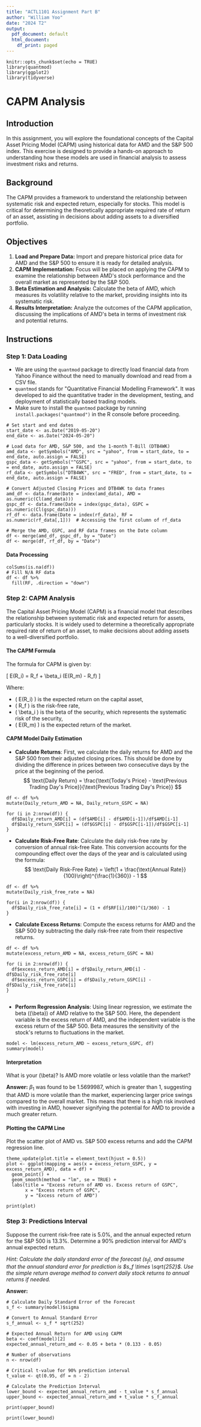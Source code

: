 ```yaml
---
title: "ACTL1101 Assignment Part B"
author: "William Yoo"
date: "2024 T2"
output:
  pdf_document: default
  html_document:
    df_print: paged
---
```


```{r setup, include=FALSE}
knitr::opts_chunk$set(echo = TRUE)
library(quantmod)
library(ggplot2)
library(tidyverse)
```

# CAPM Analysis

## Introduction

In this assignment, you will explore the foundational concepts of the Capital Asset Pricing Model (CAPM) using historical data for AMD and the S&P 500 index. This exercise is designed to provide a hands-on approach to understanding how these models are used in financial analysis to assess investment risks and returns.

## Background

The CAPM provides a framework to understand the relationship between systematic risk and expected return, especially for stocks. This model is critical for determining the theoretically appropriate required rate of return of an asset, assisting in decisions about adding assets to a diversified portfolio.

## Objectives

1. **Load and Prepare Data:** Import and prepare historical price data for AMD and the S&P 500 to ensure it is ready for detailed analysis.
2. **CAPM Implementation:** Focus will be placed on applying the CAPM to examine the relationship between AMD's stock performance and the overall market as represented by the S&P 500.
3. **Beta Estimation and Analysis:** Calculate the beta of AMD, which measures its volatility relative to the market, providing insights into its systematic risk.
4. **Results Interpretation:** Analyze the outcomes of the CAPM application, discussing the implications of AMD's beta in terms of investment risk and potential returns.

## Instructions

### Step 1: Data Loading

- We are using the `quantmod` package to directly load financial data from Yahoo Finance without the need to manually download and read from a CSV file.
- `quantmod` stands for "Quantitative Financial Modelling Framework". It was developed to aid the quantitative trader in the development, testing, and deployment of statistically based trading models.
- Make sure to install the `quantmod` package by running `install.packages("quantmod")` in the R console before proceeding.

```{r load-data}
# Set start and end dates
start_date <- as.Date("2019-05-20")
end_date <- as.Date("2024-05-20")

# Load data for AMD, S&P 500, and the 1-month T-Bill (DTB4WK)
amd_data <- getSymbols("AMD", src = "yahoo", from = start_date, to = end_date, auto.assign = FALSE)
gspc_data <- getSymbols("^GSPC", src = "yahoo", from = start_date, to = end_date, auto.assign = FALSE)
rf_data <- getSymbols("DTB4WK", src = "FRED", from = start_date, to = end_date, auto.assign = FALSE)

# Convert Adjusted Closing Prices and DTB4WK to data frames
amd_df <- data.frame(Date = index(amd_data), AMD = as.numeric(Cl(amd_data)))
gspc_df <- data.frame(Date = index(gspc_data), GSPC = as.numeric(Cl(gspc_data)))
rf_df <- data.frame(Date = index(rf_data), RF = as.numeric(rf_data[,1]))  # Accessing the first column of rf_data

# Merge the AMD, GSPC, and RF data frames on the Date column
df <- merge(amd_df, gspc_df, by = "Date")
df <- merge(df, rf_df, by = "Date")
```

#### Data Processing 
```{r data}
colSums(is.na(df))
# Fill N/A RF data
df <- df %>%
  fill(RF, .direction = "down") 
```

### Step 2: CAPM Analysis

The Capital Asset Pricing Model (CAPM) is a financial model that describes the relationship between systematic risk and expected return for assets, particularly stocks. It is widely used to determine a theoretically appropriate required rate of return of an asset, to make decisions about adding assets to a well-diversified portfolio.

#### The CAPM Formula
The formula for CAPM is given by:

\[ E(R_i) = R_f + \beta_i (E(R_m) - R_f) \]

Where:

- \( E(R_i) \) is the expected return on the capital asset,
- \( R_f \) is the risk-free rate,
- \( \beta_i \) is the beta of the security, which represents the systematic risk of the security,
- \( E(R_m) \) is the expected return of the market.



#### CAPM Model Daily Estimation

- **Calculate Returns**: First, we calculate the daily returns for AMD and the S&P 500 from their adjusted closing prices. This should be done by dividing the difference in prices between two consecutive days by the price at the beginning of the period.
$$
\text{Daily Return} = \frac{\text{Today's Price} - \text{Previous Trading Day's Price}}{\text{Previous Trading Day's Price}}
$$

```{r return}
df <- df %>% 
mutate(Daily_return_AMD = NA, Daily_return_GSPC = NA)

for (i in 2:nrow(df)) {
  df$Daily_return_AMD[i] = (df$AMD[i] - df$AMD[i-1])/df$AMD[i-1]
  df$Daily_return_GSPC[i] = (df$GSPC[i] - df$GSPC[i-1])/df$GSPC[i-1]
}
```

- **Calculate Risk-Free Rate**: Calculate the daily risk-free rate by conversion of annual risk-free Rate. This conversion accounts for the compounding effect over the days of the year and is calculated using the formula:
$$
\text{Daily Risk-Free Rate} = \left(1 + \frac{\text{Annual Rate}}{100}\right)^{\frac{1}{360}} - 1
$$

```{r riskfree}
df <- df %>%
mutate(Daily_risk_free_rate = NA)

for(i in 2:nrow(df)) {
  df$Daily_risk_free_rate[i] = (1 + df$RF[i]/100)^(1/360) - 1
}

```


- **Calculate Excess Returns**: Compute the excess returns for AMD and the S&P 500 by subtracting the daily risk-free rate from their respective returns.

```{r excess return}
df <- df %>%
mutate(excess_return_AMD = NA, excess_return_GSPC = NA)

for (i in 2:nrow(df)) {
  df$excess_return_AMD[i] = df$Daily_return_AMD[i] - df$Daily_risk_free_rate[i]
  df$excess_return_GSPC[i] = df$Daily_return_GSPC[i] - df$Daily_risk_free_rate[i]
}
  
```


- **Perform Regression Analysis**: Using linear regression, we estimate the beta (\(\beta\)) of AMD relative to the S&P 500. Here, the dependent variable is the excess return of AMD, and the independent variable is the excess return of the S&P 500. Beta measures the sensitivity of the stock's returns to fluctuations in the market.

```{r lm}
model <- lm(excess_return_AMD ~ excess_return_GSPC, df)
summary(model)
```


#### Interpretation

What is your \(\beta\)? Is AMD more volatile or less volatile than the market?

**Answer:** $\beta_1$ was found to be 1.5699987, which is greater than 1, suggesting that AMD is more volatile than the market, experiencing larger price swings compared to the overall market. This means that there is a high risk involved with investing in AMD, however signifying the potential for AMD to provide a much greater return.


#### Plotting the CAPM Line
Plot the scatter plot of AMD vs. S&P 500 excess returns and add the CAPM regression line.

```{r plot}
theme_update(plot.title = element_text(hjust = 0.5))
plot <- ggplot(mapping = aes(x = excess_return_GSPC, y = excess_return_AMD), data = df) +
  geom_point() +
  geom_smooth(method = "lm", se = TRUE) +
  labs(title = "Excess return of AMD vs. Excess return of GSPC", 
       x = "Excess return of GSPC",
       y = "Excess return of AMD")

print(plot)

```

### Step 3: Predictions Interval
Suppose the current risk-free rate is 5.0%, and the annual expected return for the S&P 500 is 13.3%. Determine a 90% prediction interval for AMD's annual expected return.

*Hint: Calculate the daily standard error of the forecast ($s_f$), and assume that the annual standard error for prediction is $s_f \times \sqrt{252}$. Use the simple return average method to convert daily stock returns to annual returns if needed.*


**Answer:**

```{r pi}
# Calculate Daily Standard Error of the Forecast
s_f <- summary(model)$sigma

# Convert to Annual Standard Error
s_f_annual <- s_f * sqrt(252)

# Expected Annual Return for AMD using CAPM
beta <- coef(model)[2]
expected_annual_return_amd <- 0.05 + beta * (0.133 - 0.05)

# Number of observations
n <- nrow(df)

# Critical t-value for 90% prediction interval
t_value <- qt(0.95, df = n - 2)

# Calculate the Prediction Interval
lower_bound <- expected_annual_return_amd - t_value * s_f_annual
upper_bound <- expected_annual_return_amd + t_value * s_f_annual

print(upper_bound)

print(lower_bound)
```
